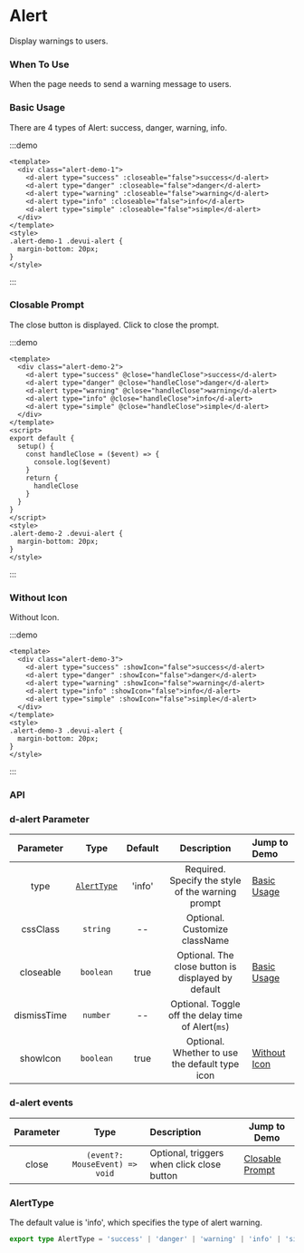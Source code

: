 # Alert

Display warnings to users.

### When To Use

When the page needs to send a warning message to users.

### Basic Usage

There are 4 types of Alert: success, danger, warning, info.

:::demo

```vue
<template>
  <div class="alert-demo-1">
    <d-alert type="success" :closeable="false">success</d-alert>
    <d-alert type="danger" :closeable="false">danger</d-alert>
    <d-alert type="warning" :closeable="false">warning</d-alert>
    <d-alert type="info" :closeable="false">info</d-alert>
    <d-alert type="simple" :closeable="false">simple</d-alert>
  </div>
</template>
<style>
.alert-demo-1 .devui-alert {
  margin-bottom: 20px;
}
</style>
```

:::

### Closable Prompt

The close button is displayed. Click to close the prompt.

:::demo

```vue
<template>
  <div class="alert-demo-2">
    <d-alert type="success" @close="handleClose">success</d-alert>
    <d-alert type="danger" @close="handleClose">danger</d-alert>
    <d-alert type="warning" @close="handleClose">warning</d-alert>
    <d-alert type="info" @close="handleClose">info</d-alert>
    <d-alert type="simple" @close="handleClose">simple</d-alert>
  </div>
</template>
<script>
export default {
  setup() {
    const handleClose = ($event) => {
      console.log($event)
    }
    return {
      handleClose
    }
  }
}
</script>
<style>
.alert-demo-2 .devui-alert {
  margin-bottom: 20px;
}
</style>
```

:::

### Without Icon

Without Icon.

:::demo

```vue
<template>
  <div class="alert-demo-3">
    <d-alert type="success" :showIcon="false">success</d-alert>
    <d-alert type="danger" :showIcon="false">danger</d-alert>
    <d-alert type="warning" :showIcon="false">warning</d-alert>
    <d-alert type="info" :showIcon="false">info</d-alert>
    <d-alert type="simple" :showIcon="false">simple</d-alert>
  </div>
</template>
<style>
.alert-demo-3 .devui-alert {
  margin-bottom: 20px;
}
</style>
```

:::

### API

### d-alert Parameter

|  Parameter  |           Type            | Default |                    Description                     | Jump to Demo                    |
| :---------: | :-----------------------: | :-----: | :------------------------------------------------: | :------------------------------ |
|    type     | [`AlertType`](#AlertType) | 'info'  | Required. Specify the style of the warning prompt  | [Basic Usage](#basic-usage)     |
|  cssClass   |         `string`          |   --    |           Optional. Customize className            |
|  closeable  |         `boolean`         |  true   | Optional. The close button is displayed by default | [Basic Usage](#closable-prompt) |
| dismissTime |         `number`          |   --    | Optional. Toggle off the delay time of Alert(`ms`) |
|  showIcon   |         `boolean`         |  true   |   Optional. Whether to use the default type icon   | [Without Icon](#without-icon)   |

### d-alert events

| Parameter |              Type              | Description                                | Jump to Demo                        |
| :-------: | :----------------------------: | :----------------------------------------- | ----------------------------------- |
|   close   | `(event?: MouseEvent) => void` | Optional, triggers when click close button | [Closable Prompt](#closable-prompt) |

### AlertType

The default value is 'info', which specifies the type of alert warning.

```ts
export type AlertType = 'success' | 'danger' | 'warning' | 'info' | 'simple'
```
